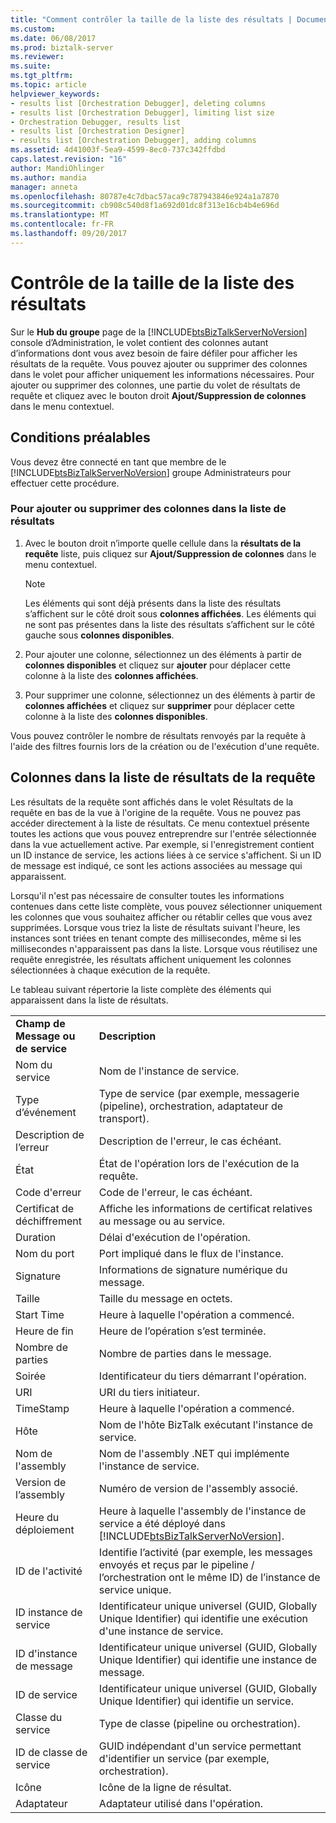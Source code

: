 ```yaml
---
title: "Comment contrôler la taille de la liste des résultats | Documents Microsoft"
ms.custom: 
ms.date: 06/08/2017
ms.prod: biztalk-server
ms.reviewer: 
ms.suite: 
ms.tgt_pltfrm: 
ms.topic: article
helpviewer_keywords:
- results list [Orchestration Debugger], deleting columns
- results list [Orchestration Debugger], limiting list size
- Orchestration Debugger, results list
- results list [Orchestration Designer]
- results list [Orchestration Debugger], adding columns
ms.assetid: 4d41003f-5ea9-4599-8ec0-737c342ffdbd
caps.latest.revision: "16"
author: MandiOhlinger
ms.author: mandia
manager: anneta
ms.openlocfilehash: 80787e4c7dbac57aca9c787943846e924a1a7870
ms.sourcegitcommit: cb908c540d8f1a692d01dc8f313e16cb4b4e696d
ms.translationtype: MT
ms.contentlocale: fr-FR
ms.lasthandoff: 09/20/2017
---
```

# <a name="how-to-control-the-size-of-the-results-list"></a>Contrôle de la taille de la liste des résultats
Sur le **Hub du groupe** page de la [!INCLUDE[btsBizTalkServerNoVersion](../includes/btsbiztalkservernoversion-md.md)] console d’Administration, le volet contient des colonnes autant d’informations dont vous avez besoin de faire défiler pour afficher les résultats de la requête. Vous pouvez ajouter ou supprimer des colonnes dans le volet pour afficher uniquement les informations nécessaires. Pour ajouter ou supprimer des colonnes, une partie du volet de résultats de requête et cliquez avec le bouton droit **Ajout/Suppression de colonnes** dans le menu contextuel.  
  
## <a name="prerequisites"></a>Conditions préalables  
 Vous devez être connecté en tant que membre de le [!INCLUDE[btsBizTalkServerNoVersion](../includes/btsbiztalkservernoversion-md.md)] groupe Administrateurs pour effectuer cette procédure.  
  
### <a name="to-add-or-remove-columns-in-the-results-list"></a>Pour ajouter ou supprimer des colonnes dans la liste de résultats  
  
1.  Avec le bouton droit n’importe quelle cellule dans la **résultats de la requête** liste, puis cliquez sur **Ajout/Suppression de colonnes** dans le menu contextuel.  
  
    > [!NOTE]
    >  Les éléments qui sont déjà présents dans la liste des résultats s’affichent sur le côté droit sous **colonnes affichées**. Les éléments qui ne sont pas présentes dans la liste des résultats s’affichent sur le côté gauche sous **colonnes disponibles**.  
  
2.  Pour ajouter une colonne, sélectionnez un des éléments à partir de **colonnes disponibles** et cliquez sur **ajouter** pour déplacer cette colonne à la liste des **colonnes affichées**.  
  
3.  Pour supprimer une colonne, sélectionnez un des éléments à partir de **colonnes affichées** et cliquez sur **supprimer** pour déplacer cette colonne à la liste des **colonnes disponibles**.  
  
 Vous pouvez contrôler le nombre de résultats renvoyés par la requête à l'aide des filtres fournis lors de la création ou de l'exécution d'une requête.  
  
## <a name="columns-in-the-query-results-list"></a>Colonnes dans la liste de résultats de la requête  
 Les résultats de la requête sont affichés dans le volet Résultats de la requête en bas de la vue à l'origine de la requête. Vous ne pouvez pas accéder directement à la liste de résultats. Ce menu contextuel présente toutes les actions que vous pouvez entreprendre sur l'entrée sélectionnée dans la vue actuellement active. Par exemple, si l'enregistrement contient un ID instance de service, les actions liées à ce service s'affichent. Si un ID de message est indiqué, ce sont les actions associées au message qui apparaissent.  
  
 Lorsqu'il n'est pas nécessaire de consulter toutes les informations contenues dans cette liste complète, vous pouvez sélectionner uniquement les colonnes que vous souhaitez afficher ou rétablir celles que vous avez supprimées. Lorsque vous triez la liste de résultats suivant l'heure, les instances sont triées en tenant compte des millisecondes, même si les millisecondes n'apparaissent pas dans la liste. Lorsque vous réutilisez une requête enregistrée, les résultats affichent uniquement les colonnes sélectionnées à chaque exécution de la requête.  
  
 Le tableau suivant répertorie la liste complète des éléments qui apparaissent dans la liste de résultats.  
  
|||  
|-|-|  
|**Champ de Message ou de service**|**Description**|  
|Nom du service|Nom de l'instance de service.|  
|Type d’événement|Type de service (par exemple, messagerie (pipeline), orchestration, adaptateur de transport).|  
|Description de l’erreur|Description de l'erreur, le cas échéant.|  
|État|État de l'opération lors de l'exécution de la requête.|  
|Code d'erreur|Code de l'erreur, le cas échéant.|  
|Certificat de déchiffrement|Affiche les informations de certificat relatives au message ou au service.|  
|Duration|Délai d'exécution de l'opération.|  
|Nom du port|Port impliqué dans le flux de l'instance.|  
|Signature|Informations de signature numérique du message.|  
|Taille|Taille du message en octets.|  
|Start Time|Heure à laquelle l'opération a commencé.|  
|Heure de fin|Heure de l’opération s’est terminée.|  
|Nombre de parties|Nombre de parties dans le message.|  
|Soirée|Identificateur du tiers démarrant l'opération.|  
|URI|URI du tiers initiateur.|  
|TimeStamp|Heure à laquelle l'opération a commencé.|  
|Hôte|Nom de l'hôte BizTalk exécutant l'instance de service.|  
|Nom de l'assembly|Nom de l'assembly .NET qui implémente l'instance de service.|  
|Version de l’assembly|Numéro de version de l'assembly associé.|  
|Heure du déploiement|Heure à laquelle l'assembly de l'instance de service a été déployé dans [!INCLUDE[btsBizTalkServerNoVersion](../includes/btsbiztalkservernoversion-md.md)].|  
|ID de l'activité|Identifie l’activité (par exemple, les messages envoyés et reçus par le pipeline / l’orchestration ont le même ID) de l’instance de service unique.|  
|ID instance de service|Identificateur unique universel (GUID, Globally Unique Identifier) qui identifie une exécution d'une instance de service.|  
|ID d'instance de message|Identificateur unique universel (GUID, Globally Unique Identifier) qui identifie une instance de message.|  
|ID de service|Identificateur unique universel (GUID, Globally Unique Identifier) qui identifie un service.|  
|Classe du service|Type de classe (pipeline ou orchestration).|  
|ID de classe de service|GUID indépendant d'un service permettant d'identifier un service (par exemple, orchestration).|  
|Icône|Icône de la ligne de résultat.|  
|Adaptateur|Adaptateur utilisé dans l'opération.|